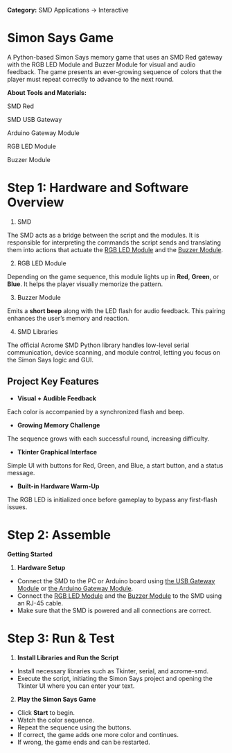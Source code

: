 **Category:** SMD Applications → Interactive

# **Simon Says Game**

A Python-based Simon Says memory game that uses an SMD Red gateway with the RGB LED Module and Buzzer Module for visual and audio feedback. The game presents an ever-growing sequence of colors that the player must repeat correctly to advance to the next round.

**About Tools and Materials:**

SMD Red

SMD USB Gateway

Arduino Gateway Module

RGB LED Module

Buzzer Module

# **Step 1: Hardware and Software Overview**

1. SMD

The SMD acts as a bridge between the script and the modules. It is responsible for interpreting the commands the script sends and translating them into actions that actuate the [RGB LED Module](https://docs.acrome.net/electronics/add-on-modules/rgb-led-module) and the [Buzzer Module](https://docs.acrome.net/electronics/add-on-modules/buzzer-module).

2. RGB LED Module

Depending on the game sequence, this module lights up in **Red**, **Green**, or **Blue**. It helps the player visually memorize the pattern.

3. Buzzer Module

Emits a **short beep** along with the LED flash for audio feedback. This pairing enhances the user’s memory and reaction.

4. SMD Libraries

The official Acrome SMD Python library handles low-level serial communication, device scanning, and module control, letting you focus on the Simon Says logic and GUI.

## **Project Key Features**

* **Visual \+ Audible Feedback**

Each color is accompanied by a synchronized flash and beep.

* **Growing Memory Challenge**

The sequence grows with each successful round, increasing difficulty.

* **Tkinter Graphical Interface**

Simple UI with buttons for Red, Green, and Blue, a start button, and a status message.

* **Built-in Hardware Warm-Up**

The RGB LED is initialized once before gameplay to bypass any first-flash issues.

# **Step 2: Assemble**

**Getting Started**

1. **Hardware Setup**  
* Connect the SMD to the PC or Arduino board using [the USB Gateway Module](https://acrome.gitbook.io/acrome-smd-docs/electronics/gateway-modules/usb-gateway-module) or [the Arduino Gateway Module](https://acrome.gitbook.io/acrome-smd-docs/electronics/gateway-modules/arduino-gateway-module).  
* Connect the [RGB LED Module](https://docs.acrome.net/electronics/add-on-modules/rgb-led-module) and the [Buzzer Module](https://docs.acrome.net/electronics/add-on-modules/buzzer-module) to the SMD using an RJ-45 cable.  
* Make sure that the SMD is powered and all connections are correct.

# **Step 3: Run & Test**

1. **Install Libraries and Run the Script**  
* Install necessary libraries such as Tkinter, serial, and acrome-smd.  
* Execute the script, initiating the Simon Says project and opening the Tkinter UI where you can enter your text.  
2. **Play the Simon Says Game**  
* Click **Start** to begin.  
* Watch the color sequence.  
* Repeat the sequence using the buttons.  
* If correct, the game adds one more color and continues.  
* If wrong, the game ends and can be restarted.
